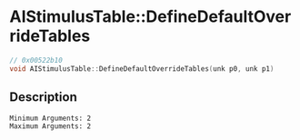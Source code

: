 # AIStimulusTable::DefineDefaultOverrideTables
```c
// 0x00522b10
void AIStimulusTable::DefineDefaultOverrideTables(unk p0, unk p1)
```
## Description
```
Minimum Arguments: 2
Maximum Arguments: 2
```
